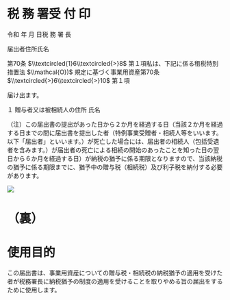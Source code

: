 # 税 務 署受 付 印

令和 年 月 日税 務 署 長

届出者住所氏名

第70条 $\\textcircled{1}6\\textcircled{>}8$ 第１項私は、下記に係る租税特別措置法 $\\mathcal{O})$ 規定に基づく事業用資産第70条 $\\textcircled{>}6\\textcircled{>}10$ 第１項

届け出ます。

１ 贈与者又は被相続人の住所 氏名

（注）この届出書の提出があった日から２か月を経過する日（当該２か月を経過する日までの間に届出書を提出した者（特例事業受贈者・相続人等をいいます。以下「届出者」といいます。）が死亡した場合には、届出者の相続人（包括受遺者を含みます。）が届出者の死亡による相続の開始のあったことを知った日の翌日から６か月を経過する日）が納税の猶予に係る期限となりますので、当該納税の猶予に係る期限までに、猶予中の贈与税（相続税）及び利子税を納付する必要があります。

![](https://www.nta.go.jp/tmp/2cdcf428-4d0b-4dfb-81d2-62646fb5d841/images/5807c76b7325065b292164a831af714c5ef2b3108e46de365df88f109c01fdb8.jpg)

# （裏）

# 使用目的

この届出書は、事業用資産についての贈与税・相続税の納税猶予の適用を受けた者が税務署長に納税猶予の制度の適用を受けることを取りやめる旨の届出をするために使用します。